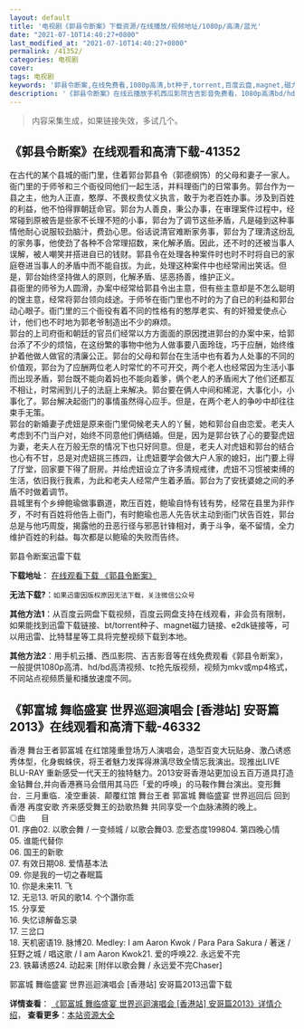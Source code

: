 ```yaml
---
layout: default
title: '电视剧《郭县令断案》下载资源/在线播放/视频地址/1080p/高清/蓝光'
date: "2021-07-10T14:40:27+0800"
last_modified_at: "2021-07-10T14:40:27+0800"
permalink: /41352/
categories: 电视剧
cover:
tags: 电视剧
keywords: '郭县令断案,在线免费看,1080p高清,bt种子,torrent,百度云盘,magnet,磁力链,迅雷下载资源'
description: '《郭县令断案》在线云播放手机西瓜影院吉吉影音免费看，1080p高清bd/hd未删减完整版和tc抢先枪版，mkv/mp4格式，附带bt/torrent种子、magnet/磁力链、百度云盘、网盘资源迅雷下载链接'
---
```


>内容采集生成，如果链接失效，多试几个。


## 《郭县令断案》在线观看和高清下载-41352

在古代的某个县城的衙门里，住着郭台郭县令（郭德纲饰）的父母和妻子一家人。衙门里的于师爷和三个衙役同他们一起生活，并料理衙门的日常事务。郭台作为一县之主，他为人正直，憨厚、不畏权贵仗义执言，敢于为老百姓办事。涉及到百姓的利益，他不怕得罪朝廷命官。郭台为人善良，秉公办事，在审理案件过程中，经常碰到原被告是些家不长理不短的小事，郭台为了调节这些矛盾，凡是碰到这种事情他耐心说服较劲脑汁，费劲心思。俗话说清官难断家务事，郭台为了理清这纷乱的家务事，他使劲了各种不合常理招数，来化解矛盾。因此，还不时的还被当事人误解，被人嘲笑并搭进自已的钱财。郭县令在处理各种案件时也时不时将自已的家庭卷进当事人的矛盾中而不能自拔。为此，处理这种案件中也经常闹出笑话。但是，郭台始终坚持做人的原则，化解矛盾、惩恶扬善，维护正义。<br />县衙里的师爷为人圆滑，办案中经常给郭县令出主意，但有些主意却是不怎么聪明的馊主意，经常将郭台领向歧途。于师爷在衙门里也不时的为了自已的利益和郭台动心眼子。衙门里的三个衙役有着不同的性格有的憨厚老实、有的奸猾爱使点心计，他们也不时地为郭老爷制造出不少的麻烦。<br />郭台的上司府衙和朝廷的官员们经常以方方面面的原因搅进郭台的办案中来，给郭台添了不少的烦恼，在这纷繁的事物中他为人做事要八面玲珑，巧于应酬，始终维护着他做人做官的清廉公正。郭台的父母和郭台在生活中也有着为人处事的不同的价值观，郭台为了应酬两位老人时常忙的不可开交，两个老人也经常因为生活小事而出现矛盾，郭台既不能向着妈也不能向着爹，俩个老人的矛盾闹大了他们还都互不相让，时常闹到儿子的法庭上来解决。郭台要在俩人中间和稀泥，大事化小，小事化了。郭台解决起衙门的事情虽然得心应手。但是，在两个老人的争吵中却往往束手无策。<br />郭台的新婚妻子虎妞是原来衙门里伺候老夫人的丫鬟，她和郭台自由恋爱。老夫人考虑到不门当户对，始终不同意他们俩结婚。但是，因为是郭台铁了心的要娶虎妞为妻，老夫人在万般无奈的情况下也只好同意。但是，老夫人对虎妞和郭台的结合也心有不甘，总是对虎妞挑三拣四，让虎妞要学会做大户人家的媳妇，出门要上得了厅堂，回家要下得了厨房。并给虎妞设立了许多清规戒律，虎妞不习惯被束缚的生活，依旧我行我素，为此和老夫人经常产生着矛盾。郭台为了安抚婆媳之间的矛盾不时做着调节。<br />县城里有个乡绅鲍瑜做事霸道，欺压百姓，鲍瑜自恃有钱有势，经常在县里为非作歹，不时有百姓将他告上衙门，有时鲍瑜也恶人先告状主动到衙门状告百姓，郭台总是与他巧周旋，揭露他的丑恶行径与邪恶针锋相对，勇于斗争，毫不留情，全力维护百姓的利益。每次都是以鲍瑜的失败而告终。


郭县令断案迅雷下载

**下载地址**： [在线观看下载 《郭县令断案》](https://www.993dy.com//vod-detail-id-10944.html) 


**无法下载?**：`如果迅雷因版权原因无法下载，关注微信公众号 `

**其他方法1**：从百度云网盘下载视频，百度云网盘支持在线观看，非会员有限制，如果能找到迅雷下载链接、bt/torrent种子、magnet磁力链接、e2dk链接等，可以用迅雷、比特彗星等工具将完整视频下载到本地。

**其他方法2**：用手机云播、西瓜影院、吉吉影音等在线免费观看《郭县令断案》，一般提供1080p高清、hd/bd高清视频、tc抢先版视频，视频为mkv或mp4格式，不同站点视频质量和播放速度不同。


## 《郭富城 舞临盛宴 世界巡迴演唱会 [香港站] 安哥篇2013》在线观看和高清下载-46332

香港 舞台王者郭富城 在红馆隆重登场万人演唱会，造型百变大玩贴身、激凸诱惑秀体型，化身蜘蛛侠，将王者魅力发挥得淋漓尽致全情忘我演出。现推出LIVE BLU-RAY 重新感受一代天王的独特魅力。2013安哥香港站更加设五百万道具打造金钻舞台,并向香港赛马会借用其马匹「爱的呼唤」的马鞍作舞台演出。变形舞台．三月重临．凌空重装．颠覆红馆 舞台王者 郭富城 舞临盛宴 世界巡回后 回到香港 再度安歌 齐来感受舞王的劲歌热舞 共同享受一个血脉沸腾的晚上。<br />◎曲　　目<br />01. 序曲02. 以歌会舞 / 一变倾城 / 以歌会舞03. 恋爱态度199804. 第四晚心情<br />05. 谁能代替你<br />06. 国王的新歌<br />07. 有效日期08. 爱情基本法<br />09. 你是我的一切之春眠篇<br />10. 你是未来11. 飞<br />12. 无忌13. 听风的歌14. 个个讚你乖<br />15. 分享爱<br />16. 失忆谅解备忘录<br />17. 三岔口<br />18. 天机密语19. 脉博20. Medley: I am Aaron Kwok / Para Para Sakura / 著迷 / 狂野之城 / 唱这歌 / I am Aaron Kwok21. 爱的呼唤22. 永远爱不完<br />23. 铁幕诱惑24. 动起来 [附伴以歌会舞 / 永远爱不完Chaser]


郭富城 舞临盛宴 世界巡迴演唱会 [香港站] 安哥篇2013迅雷下载

**详情查看**： [《郭富城 舞临盛宴 世界巡迴演唱会 [香港站] 安哥篇2013》详情介绍](/movie/46332/)， **查看更多**：[本站资源大全](/movie/t/all/)

